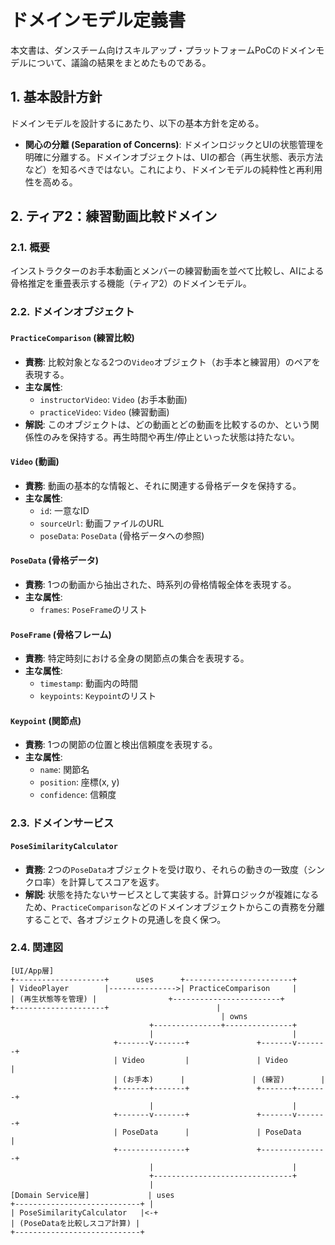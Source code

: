 # ドメインモデル定義書

本文書は、ダンスチーム向けスキルアップ・プラットフォームPoCのドメインモデルについて、議論の結果をまとめたものである。

## 1. 基本設計方針

ドメインモデルを設計するにあたり、以下の基本方針を定める。

*   **関心の分離 (Separation of Concerns)**: ドメインロジックとUIの状態管理を明確に分離する。ドメインオブジェクトは、UIの都合（再生状態、表示方法など）を知るべきではない。これにより、ドメインモデルの純粋性と再利用性を高める。

## 2. ティア2：練習動画比較ドメイン

### 2.1. 概要

インストラクターのお手本動画とメンバーの練習動画を並べて比較し、AIによる骨格推定を重畳表示する機能（ティア2）のドメインモデル。

### 2.2. ドメインオブジェクト

#### `PracticeComparison` (練習比較)
- **責務**: 比較対象となる2つの`Video`オブジェクト（お手本と練習用）のペアを表現する。
- **主な属性**:
    - `instructorVideo`: `Video` (お手本動画)
    - `practiceVideo`: `Video` (練習動画)
- **解説**: このオブジェクトは、どの動画とどの動画を比較するのか、という関係性のみを保持する。再生時間や再生/停止といった状態は持たない。

#### `Video` (動画)
- **責務**: 動画の基本的な情報と、それに関連する骨格データを保持する。
- **主な属性**:
    - `id`: 一意なID
    - `sourceUrl`: 動画ファイルのURL
    - `poseData`: `PoseData` (骨格データへの参照)

#### `PoseData` (骨格データ)
- **責務**: 1つの動画から抽出された、時系列の骨格情報全体を表現する。
- **主な属性**:
    - `frames`: `PoseFrame`のリスト

#### `PoseFrame` (骨格フレーム)
- **責務**: 特定時刻における全身の関節点の集合を表現する。
- **主な属性**:
    - `timestamp`: 動画内の時間
    - `keypoints`: `Keypoint`のリスト

#### `Keypoint` (関節点)
- **責務**: 1つの関節の位置と検出信頼度を表現する。
- **主な属性**:
    - `name`: 関節名
    - `position`: 座標(x, y)
    - `confidence`: 信頼度

### 2.3. ドメインサービス

#### `PoseSimilarityCalculator`
- **責務**: 2つの`PoseData`オブジェクトを受け取り、それらの動きの一致度（シンクロ率）を計算してスコアを返す。
- **解説**: 状態を持たないサービスとして実装する。計算ロジックが複雑になるため、`PracticeComparison`などのドメインオブジェクトからこの責務を分離することで、各オブジェクトの見通しを良く保つ。

### 2.4. 関連図

```
[UI/App層]
+--------------------+      uses      +------------------------+
| VideoPlayer        |--------------->| PracticeComparison     |
| (再生状態等を管理) |                +------------------------+
+--------------------+                        |
                                               | owns
                               +---------------+---------------+
                               |                               |
                       +-------v-------+               +-------v-------+
                       | Video         |               | Video         |
                       | (お手本)      |               | (練習)        |
                       +-------+-------+               +-------+-------+
                               |                               |
                       +-------v-------+               +-------v-------+
                       | PoseData      |               | PoseData      |
                       +---------------+               +---------------+
                               |                               |
                               +-------------------------------+
                               |
[Domain Service層]             | uses
+----------------------------+ |
| PoseSimilarityCalculator   |<-+
| (PoseDataを比較しスコア計算) |
+----------------------------+
```
